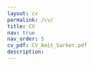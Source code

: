 ```yaml
---
layout: cv
permalink: /cv/
title: CV
nav: true
nav_order: 5
cv_pdf: CV_Amit_Sarker.pdf
description:
---
```

